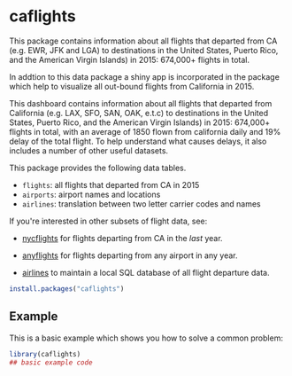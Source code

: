 # caflights


This package contains information about all flights that departed from CA
(e.g. EWR, JFK and LGA) to destinations in the United States, Puerto Rico,
and the American Virgin Islands) in 2015: 
674,000+ flights in total.

In addtion to this data package a shiny app is incorporated in the <caflights> package which help to visualize all out-bound flights from California in 2015.

This dashboard contains information about all flights that departed from California (e.g. LAX, SFO, SAN, OAK, e.t.c) to destinations in the United States, Puerto Rico, and the American Virgin Islands) in 2015: 674,000+ flights in total, with an average of 1850 flown from california daily and 19% delay of the total flight. To help understand what causes delays, it also includes a number of other useful datasets.

This package provides the following data tables.

* `flights`: all flights that departed from CA in 2015
* `airports`: airport names and locations
* `airlines`: translation between two letter carrier codes and names

If you're interested in other subsets of flight data, see:

* [nycflights](https://github.com/jayleetx/nycflights) for flights departing 
  from CA in the _last_ year.
  
* [anyflights](https://github.com/simonpcouch/anyflights) for flights departing
  from any airport in any year.
  
* [airlines](https://github.com/beanumber/airlines) to maintain a local SQL
  database of all flight departure data.

``` r
install.packages("caflights")
```

## Example

This is a basic example which shows you how to solve a common problem:

``` r
library(caflights)
## basic example code
```

